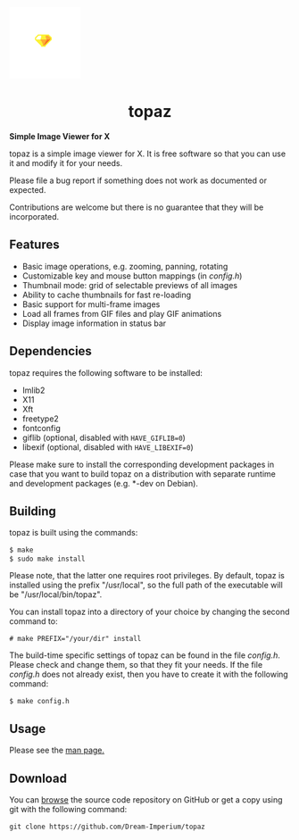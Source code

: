 ![topaz](icon/128x128.png "topaz")
<h1 align="center">topaz</h1>

**Simple Image Viewer for X**

topaz is a simple image viewer for X. It is free software so that you can use it and modify it for your needs. 

Please file a bug report if something does not work as documented or expected. 

Contributions are welcome but there is no guarantee that they will be incorporated.


Features
--------

* Basic image operations, e.g. zooming, panning, rotating
* Customizable key and mouse button mappings (in *config.h*)
* Thumbnail mode: grid of selectable previews of all images
* Ability to cache thumbnails for fast re-loading
* Basic support for multi-frame images
* Load all frames from GIF files and play GIF animations
* Display image information in status bar


Dependencies
------------

topaz requires the following software to be installed:

  * Imlib2
  * X11
  * Xft
  * freetype2
  * fontconfig
  * giflib (optional, disabled with `HAVE_GIFLIB=0`)
  * libexif (optional, disabled with `HAVE_LIBEXIF=0`)

Please make sure to install the corresponding development packages in case that
you want to build topaz on a distribution with separate runtime and development
packages (e.g. *-dev on Debian).


Building
--------

topaz is built using the commands:

    $ make
    $ sudo make install

Please note, that the latter one requires root privileges.
By default, topaz is installed using the prefix "/usr/local", so the full path
of the executable will be "/usr/local/bin/topaz".

You can install topaz into a directory of your choice by changing the second
command to:

    # make PREFIX="/your/dir" install

The build-time specific settings of topaz can be found in the file *config.h*.
Please check and change them, so that they fit your needs.
If the file *config.h* does not already exist, then you have to create it with
the following command:

    $ make config.h


Usage
-----

Please see the [man page.](topaz.1)


Download
--------

You can [browse](https://github.com/Dream-Imperium/topaz) the source code repository
on GitHub or get a copy using git with the following command:

    git clone https://github.com/Dream-Imperium/topaz

